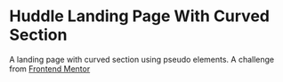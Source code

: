 # Huddle Landing Page With Curved Section
A landing page with curved section using pseudo elements. A challenge from [Frontend Mentor](https://www.frontendmentor.io/)
